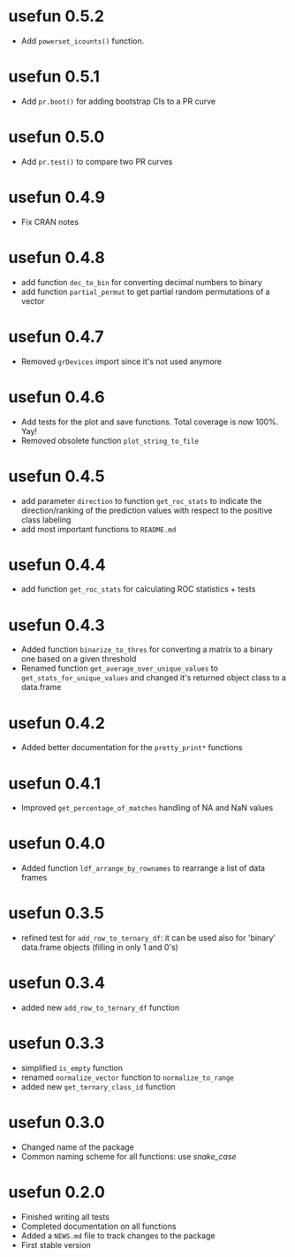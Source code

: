 # usefun 0.5.2

- Add `powerset_icounts()` function.

# usefun 0.5.1

- Add `pr.boot()` for adding bootstrap CIs to a PR curve

# usefun 0.5.0

- Add `pr.test()` to compare two PR curves

# usefun 0.4.9

- Fix CRAN notes

# usefun 0.4.8

- add function `dec_to_bin` for converting decimal numbers to binary
- add function `partial_permut` to get partial random permutations of a vector

# usefun 0.4.7

- Removed `grDevices` import since it's not used anymore

# usefun 0.4.6

- Add tests for the plot and save functions. Total coverage is now 100%. Yay!
- Removed obsolete function `plot_string_to_file`

# usefun 0.4.5

- add parameter `direction` to function `get_roc_stats` to indicate the direction/ranking of the prediction values with respect to the positive class labeling
- add most important functions to `README.md`

# usefun 0.4.4

- add function `get_roc_stats` for calculating ROC statistics + tests

# usefun 0.4.3

- Added function `binarize_to_thres` for converting a matrix to a binary one based on a given threshold
- Renamed function `get_average_over_unique_values` to `get_stats_for_unique_values` and changed it's returned object class to a data.frame

# usefun 0.4.2

- Added better documentation for the `pretty_print*` functions

# usefun 0.4.1

- Improved `get_percentage_of_matches` handling of NA and NaN values

# usefun 0.4.0

- Added function `ldf_arrange_by_rownames` to rearrange a list of data frames

# usefun 0.3.5

- refined test for `add_row_to_ternary_df`: it can be used also for 
'binary' data.frame objects (filling in only 1 and 0's)

# usefun 0.3.4                                                                  
                                                                                
- added new `add_row_to_ternary_df` function

# usefun 0.3.3                                                                  
                                                                                
- simplified `is_empty` function                                                
- renamed `normalize_vector` function to `normalize_to_range`                   
- added new `get_ternary_class_id` function

# usefun 0.3.0                                                                  
                                                                                
- Changed name of the package                                                   
- Common naming scheme for all functions: use *snake_case*

# usefun 0.2.0

- Finished writing all tests
- Completed documentation on all functions
- Added a `NEWS.md` file to track changes to the package
- First stable version
